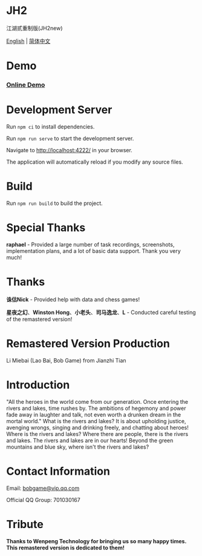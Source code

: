 # JH2

江湖贰重制版(JH2new)

[English](README_en.md) | [简体中文](README.md)

# Demo

### **[Online Demo](https://bobgame.github.io/jh2-new/)**

# Development Server

Run `npm ci` to install dependencies.

Run `npm run serve` to start the development server.

Navigate to [http://localhost:4222/](http://localhost:4222/) in your browser.

The application will automatically reload if you modify any source files.

# Build

Run `npm run build` to build the project.


# Special Thanks

**raphael** - Provided a large number of task recordings, screenshots, implementation plans, and a lot of basic data support. Thank you very much!

# Thanks

**诛估Nick** - Provided help with data and chess games!

**星夜之幻**、**Winston Hong**、**小老头**、**司马逸龙**、**L** - Conducted careful testing of the remastered version!

# Remastered Version Production

Li Miebai (Lao Bai, Bob Game) from Jianzhi Tian

# Introduction

"All the heroes in the world come from our generation. Once entering the rivers and lakes, time rushes by. The ambitions of hegemony and power fade away in laughter and talk, not even worth a drunken dream in the mortal world." What is the rivers and lakes? It is about upholding justice, avenging wrongs, singing and drinking freely, and chatting about heroes! Where is the rivers and lakes? Where there are people, there is the rivers and lakes. The rivers and lakes are in our hearts! Beyond the green mountains and blue sky, where isn't the rivers and lakes?

# Contact Information

Email: bobgame@vip.qq.com

Official QQ Group: 701030167

# Tribute

**Thanks to Wenpeng Technology for bringing us so many happy times. This remastered version is dedicated to them!** 

